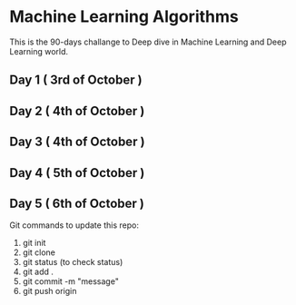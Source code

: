 # Machine Learning Algorithms 
This is the 90-days challange to Deep dive in Machine Learning and Deep Learning world.

## Day 1 ( 3rd of October )
## Day 2 ( 4th of October )
## Day 3 ( 4th of October )
## Day 4 ( 5th of October )
## Day 5 ( 6th of October )


Git commands to update this repo:
1. git init
2. git clone <url> 
3. git status (to check status)
4. git add .
5. git commit -m "message"
6. git push origin <main>
